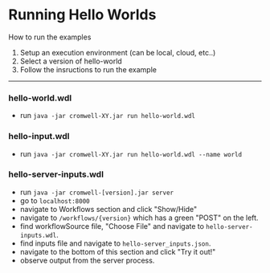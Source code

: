 # Running Hello Worlds

How to run the examples
1. Setup an execution environment (can be local, cloud, etc..)
2. Select a version of hello-world
3. Follow the insructions to run the example

---
### hello-world.wdl
- run `java -jar cromwell-XY.jar run hello-world.wdl`

### hello-input.wdl
- run `java -jar cromwell-XY.jar run hello-world.wdl --name world`

### hello-server-inputs.wdl
- run `java -jar cromwell-[version].jar server` 
- go to `localhost:8000`
- navigate to Workflows section and click "Show/Hide"
- navigate to `/workflows/{version}` which has a green "POST" on the left.
- find workflowSource file, "Choose File" and navigate to `hello-server-inputs.wdl`.
- find inputs file and navigate to `hello-server_inputs.json`.
- navigate to the bottom of this section and click "Try it out!"
- observe output from the server process.

